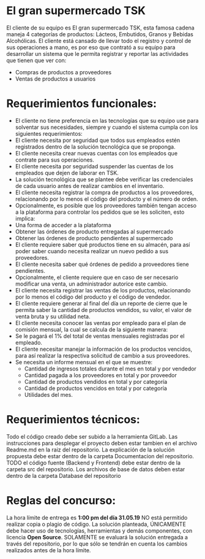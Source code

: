 # El gran supermercado TSK

El cliente de su equipo es El gran supermercado TSK, esta famosa cadena maneja 4 categorías de productos: Lácteos, Embutidos, Granos y Bebidas Alcohólicas. 
El cliente está cansado de llevar todo el registro y control de sus operaciones a mano, es por eso que contrató a su equipo para desarrollar un sistema que le permita registrar y reportar las actividades que tienen que ver con:

* Compras de productos a proveedores
* Ventas de productos a usuarios

# Requerimientos funcionales:

* El cliente no tiene preferencia en las tecnologías que su equipo use para solventar sus necesidades, siempre y cuando el sistema cumpla con los siguientes requerimientos:
* El cliente necesita por seguridad que todos sus empleados estén registrados dentro de la solución tecnológica que se proponga.
* El cliente necesita crear nuevas cuentas con los empleados que contrate para sus operaciones.
*  El cliente necesita por seguridad suspender las cuentas de los empleados que dejen de laborar en TSK.
* La solución tecnológica que se plantee debe verificar las credenciales de cada usuario antes de realizar cambios en el inventario.
* El cliente necesita registrar la compra de productos a los proveedores, relacionando por lo menos el código del producto y el número de orden.
* Opcionalmente, es posible que los proveedores también tengan acceso a la plataforma para controlar los pedidos que se les soliciten, esto implica:
* Una forma de acceder a la plataforma
* Obtener las órdenes de producto entregadas al supermercado
* Obtener las órdenes de producto pendientes al supermercado
* El cliente requiere saber qué productos tiene en su almacén, para así poder saber cuando necesita realizar un nuevo pedido a sus proveedores.
* El cliente necesita saber qué órdenes de pedido a proveedores tiene pendientes.
* Opcionalmente, el cliente requiere que en caso de ser necesario modificar una venta, un administrador autorice este cambio.
* El cliente necesita registrar las ventas de los productos, relacionando por lo menos el código del producto y el código de vendedor.
* El cliente requiere generar al final del día un reporte de cierre que le permita saber la cantidad de productos vendidos, su valor, el valor de venta bruta y su utilidad neta.
* El cliente necesita conocer las ventas por empleado para el plan de comisión mensual, la cual se calcula de la siguiente manera:
* Se le pagará el 1% del total de ventas mensuales  registradas por el empleado. 
* El cliente necesitar manejar la información de los productos vencidos, para así realizar la respectiva solicitud de cambio a sus proveedores.
* Se necesita un informe mensual en el que se muestre:
  * Cantidad de ingresos totales durante el mes en total y por vendedor
  * Cantidad pagada a los proveedores en total y por proveedor
  * Cantidad de productos vendidos en total y por categoría
  * Cantidad de productos vencidos en total y por categoría
  * Utilidades del mes.


# Requerimientos técnicos:

Todo el código creado debe ser subido a la herramienta GitLab.
Las instrucciones para desplegar el proyecto deben estar tambien en el archivo Readme.md en la raiz del repositorio.
La explicación de la solución propuesta debe estar dentro de la carpeta Documentacion del repositorio.
TODO el código fuente (Backend y Frontend) debe estar dentro de la carpeta src del repositorio.
Los archivos de base de datos deben estar dentro de la carpeta Database del repositorio

# Reglas del concurso:

La hora límite de entrega es **1:00 pm del día 31.05.19**
NO está permitido realizar copia o plagio de código.
La solución planteada, ÚNICAMENTE debe hacer uso de tecnologías, herramientas y demás componentes, con licencia **Open Source**.
SOLAMENTE se evaluará la solución entregada a través del repositorio, por lo que sólo se tendrán en cuenta los cambios realizados antes de la hora límite.
